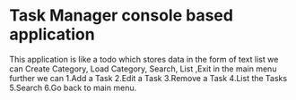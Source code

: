 # Task Manager console based application
This application is like a todo which stores data in the form of text list we can Create Category, Load Category, Search, List ,Exit in the main menu further we can 1.Add a Task
2.Edit a Task
3.Remove a Task
4.List the Tasks
5.Search
6.Go back to main menu.
